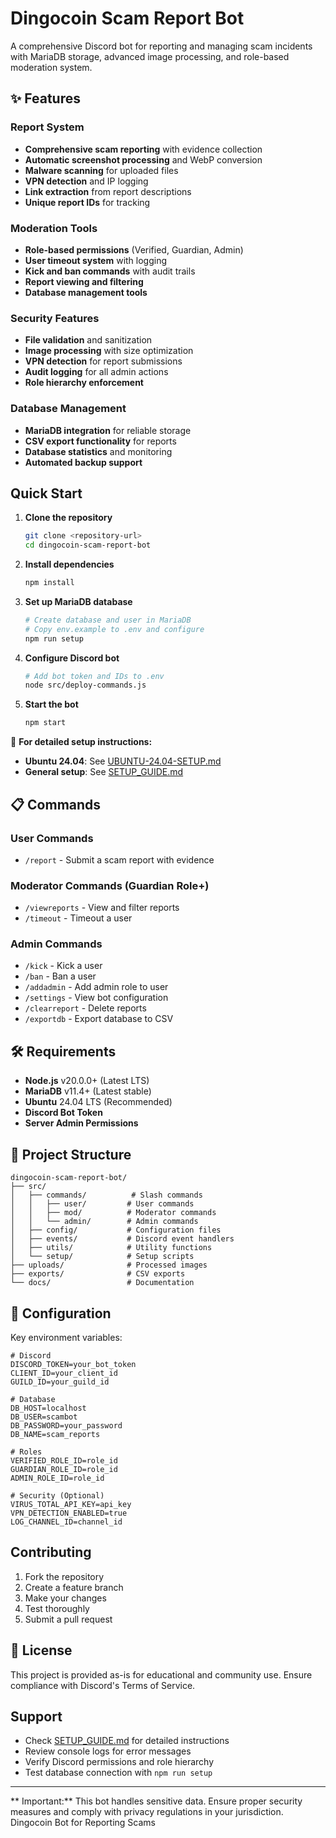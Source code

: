 # Dingocoin Scam Report Bot

A comprehensive Discord bot for reporting and managing scam incidents with MariaDB storage, advanced image processing, and role-based moderation system.

## ✨ Features

### Report System
- **Comprehensive scam reporting** with evidence collection
- **Automatic screenshot processing** and WebP conversion
- **Malware scanning** for uploaded files
- **VPN detection** and IP logging
- **Link extraction** from report descriptions
- **Unique report IDs** for tracking

### Moderation Tools
- **Role-based permissions** (Verified, Guardian, Admin)
- **User timeout system** with logging
- **Kick and ban commands** with audit trails
- **Report viewing and filtering**
- **Database management tools**

### Security Features
- **File validation** and sanitization
- **Image processing** with size optimization
- **VPN detection** for report submissions
- **Audit logging** for all admin actions
- **Role hierarchy enforcement**

### Database Management
- **MariaDB integration** for reliable storage
- **CSV export functionality** for reports
- **Database statistics** and monitoring
- **Automated backup support**

##  Quick Start

1. **Clone the repository**
   ```bash
   git clone <repository-url>
   cd dingocoin-scam-report-bot
   ```

2. **Install dependencies**
   ```bash
   npm install
   ```

3. **Set up MariaDB database**
   ```bash
   # Create database and user in MariaDB
   # Copy env.example to .env and configure
   npm run setup
   ```

4. **Configure Discord bot**
   ```bash
   # Add bot token and IDs to .env
   node src/deploy-commands.js
   ```

5. **Start the bot**
   ```bash
   npm start
   ```

📖 **For detailed setup instructions:**
- **Ubuntu 24.04**: See [UBUNTU-24.04-SETUP.md](UBUNTU-24.04-SETUP.md)
- **General setup**: See [SETUP_GUIDE.md](SETUP_GUIDE.md)

## 📋 Commands

### User Commands
- `/report` - Submit a scam report with evidence

### Moderator Commands (Guardian Role+)
- `/viewreports` - View and filter reports
- `/timeout` - Timeout a user

### Admin Commands
- `/kick` - Kick a user
- `/ban` - Ban a user  
- `/addadmin` - Add admin role to user
- `/settings` - View bot configuration
- `/clearreport` - Delete reports
- `/exportdb` - Export database to CSV

## 🛠️ Requirements

- **Node.js** v20.0.0+ (Latest LTS)
- **MariaDB** v11.4+ (Latest stable)
- **Ubuntu** 24.04 LTS (Recommended)
- **Discord Bot Token**
- **Server Admin Permissions**

## 📁 Project Structure

```
dingocoin-scam-report-bot/
├── src/
│   ├── commands/          # Slash commands
│   │   ├── user/         # User commands
│   │   ├── mod/          # Moderator commands
│   │   └── admin/        # Admin commands
│   ├── config/           # Configuration files
│   ├── events/           # Discord event handlers
│   ├── utils/            # Utility functions
│   └── setup/            # Setup scripts
├── uploads/              # Processed images
├── exports/              # CSV exports
└── docs/                 # Documentation
```

## 🔧 Configuration

Key environment variables:

```env
# Discord
DISCORD_TOKEN=your_bot_token
CLIENT_ID=your_client_id
GUILD_ID=your_guild_id

# Database
DB_HOST=localhost
DB_USER=scambot
DB_PASSWORD=your_password
DB_NAME=scam_reports

# Roles
VERIFIED_ROLE_ID=role_id
GUARDIAN_ROLE_ID=role_id
ADMIN_ROLE_ID=role_id

# Security (Optional)
VIRUS_TOTAL_API_KEY=api_key
VPN_DETECTION_ENABLED=true
LOG_CHANNEL_ID=channel_id
```

##  Contributing

1. Fork the repository
2. Create a feature branch
3. Make your changes
4. Test thoroughly
5. Submit a pull request

## 📄 License

This project is provided as-is for educational and community use. Ensure compliance with Discord's Terms of Service.

##  Support

- Check [SETUP_GUIDE.md](SETUP_GUIDE.md) for detailed instructions
- Review console logs for error messages
- Verify Discord permissions and role hierarchy
- Test database connection with `npm run setup`

---

** Important:** This bot handles sensitive data. Ensure proper security measures and comply with privacy regulations in your jurisdiction.
Dingocoin Bot for Reporting Scams
